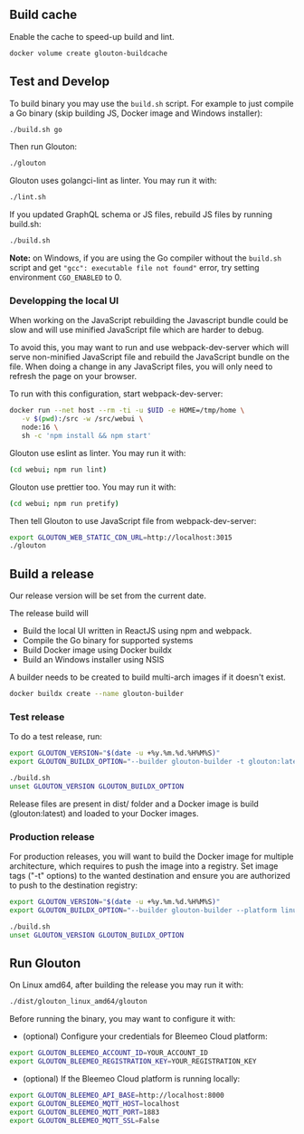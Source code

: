 ## Build cache

Enable the cache to speed-up build and lint.
```sh
docker volume create glouton-buildcache
```

## Test and Develop

To build binary you may use the `build.sh` script. For example to just
compile a Go binary (skip building JS, Docker image and Windows installer):
```sh
./build.sh go
```

Then run Glouton:
```sh
./glouton
```

Glouton uses golangci-lint as linter. You may run it with:
```sh
./lint.sh
```

If you updated GraphQL schema or JS files, rebuild JS files by running build.sh:

```sh
./build.sh
```

**Note:** on Windows, if you are using the Go compiler without the `build.sh` script and 
get `"gcc": executable file not found"` error, try setting environment `CGO_ENABLED` to 0.

### Developping the local UI

When working on the JavaScript rebuilding the Javascript bundle could be slow
and will use minified JavaScript file which are harder to debug.

To avoid this, you may want to run and use webpack-dev-server which will serve non-minified
JavaScript file and rebuild the JavaScript bundle on the file. When doing a change in
any JavaScript files, you will only need to refresh the page on your browser.

To run with this configuration, start webpack-dev-server:
```sh
docker run --net host --rm -ti -u $UID -e HOME=/tmp/home \
   -v $(pwd):/src -w /src/webui \
   node:16 \
   sh -c 'npm install && npm start'
```

Glouton use eslint as linter. You may run it with:
```sh
(cd webui; npm run lint)
```

Glouton use prettier too. You may run it with:
```sh
(cd webui; npm run pretify)
```

Then tell Glouton to use JavaScript file from webpack-dev-server:
```sh
export GLOUTON_WEB_STATIC_CDN_URL=http://localhost:3015
./glouton
```

## Build a release

Our release version will be set from the current date.

The release build will
* Build the local UI written in ReactJS using npm and webpack.
* Compile the Go binary for supported systems
* Build Docker image using Docker buildx
* Build an Windows installer using NSIS

A builder needs to be created to build multi-arch images if it doesn't exist.
```sh
docker buildx create --name glouton-builder
```

### Test release

To do a test release, run:
```sh
export GLOUTON_VERSION="$(date -u +%y.%m.%d.%H%M%S)"
export GLOUTON_BUILDX_OPTION="--builder glouton-builder -t glouton:latest --load"

./build.sh
unset GLOUTON_VERSION GLOUTON_BUILDX_OPTION
```

Release files are present in dist/ folder and a Docker image is build (glouton:latest) and loaded to
your Docker images.

### Production release

For production releases, you will want to build the Docker image for multiple architecture, which requires to
push the image into a registry. Set image tags ("-t" options) to the wanted destination and ensure you
are authorized to push to the destination registry:
```sh
export GLOUTON_VERSION="$(date -u +%y.%m.%d.%H%M%S)"
export GLOUTON_BUILDX_OPTION="--builder glouton-builder --platform linux/amd64,linux/arm64/v8,linux/arm/v7 -t glouton:latest -t glouton:${GLOUTON_VERSION} --push"

./build.sh
unset GLOUTON_VERSION GLOUTON_BUILDX_OPTION
```

## Run Glouton

On Linux amd64, after building the release you may run it with:

```sh
./dist/glouton_linux_amd64/glouton
```

Before running the binary, you may want to configure it with:

- (optional) Configure your credentials for Bleemeo Cloud platform:

```sh
export GLOUTON_BLEEMEO_ACCOUNT_ID=YOUR_ACCOUNT_ID
export GLOUTON_BLEEMEO_REGISTRATION_KEY=YOUR_REGISTRATION_KEY
```

- (optional) If the Bleemeo Cloud platform is running locally:

```sh
export GLOUTON_BLEEMEO_API_BASE=http://localhost:8000
export GLOUTON_BLEEMEO_MQTT_HOST=localhost
export GLOUTON_BLEEMEO_MQTT_PORT=1883
export GLOUTON_BLEEMEO_MQTT_SSL=False
```
